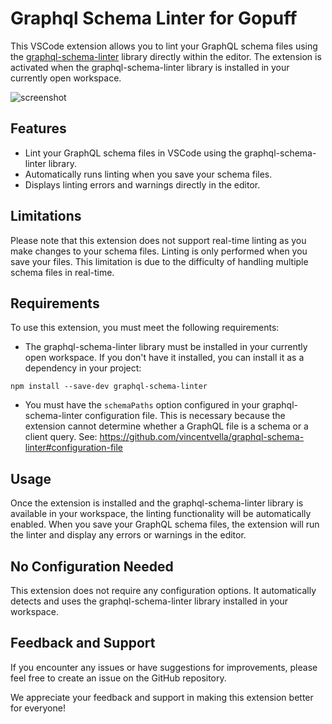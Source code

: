 # Graphql Schema Linter for Gopuff

This VSCode extension allows you to lint your GraphQL schema files using the [graphql-schema-linter](https://github.com/vincentvella/graphql-schema-linter) library directly within the editor. The extension is activated when the graphql-schema-linter library is installed in your currently open workspace.

![screenshot](assets/screenshot.png)

## Features

- Lint your GraphQL schema files in VSCode using the graphql-schema-linter library.
- Automatically runs linting when you save your schema files.
- Displays linting errors and warnings directly in the editor.

## Limitations

Please note that this extension does not support real-time linting as you make changes to your schema files. Linting is only performed when you save your files. This limitation is due to the difficulty of handling multiple schema files in real-time.

## Requirements

To use this extension, you must meet the following requirements:

- The graphql-schema-linter library must be installed in your currently open workspace. If you don't have it installed, you can install it as a dependency in your project:

```
npm install --save-dev graphql-schema-linter
```

- You must have the `schemaPaths` option configured in your graphql-schema-linter configuration file. This is necessary because the extension cannot determine whether a GraphQL file is a schema or a client query. See: https://github.com/vincentvella/graphql-schema-linter#configuration-file

## Usage

Once the extension is installed and the graphql-schema-linter library is available in your workspace, the linting functionality will be automatically enabled. When you save your GraphQL schema files, the extension will run the linter and display any errors or warnings in the editor.

## No Configuration Needed

This extension does not require any configuration options. It automatically detects and uses the graphql-schema-linter library installed in your workspace.

## Feedback and Support

If you encounter any issues or have suggestions for improvements, please feel free to create an issue on the GitHub repository.

We appreciate your feedback and support in making this extension better for everyone!

